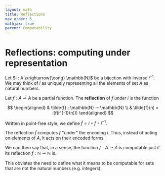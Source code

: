 ```yaml
---
layout: math
title: Reflections
nav_order: 6
mathjax: true
parent: Computability
---
```


# Reflections: computing under representation

Let $i : A \xrightarrow{\cong} \mathbb{N}$ be a bijection with inverse
$i^{-1}$. We may think of $i$ as uniquely representing all the elements of
set $A$ as natural numbers.

Let $f : A ⇀ A$ be a partial function. The __reflection__ of $f$ *under* $i$
is the function 

$$
  \begin{aligned}
  & \tilde{f} : \mathbb{N} ⇀ \mathbb{N} \\
  & \tilde{f}(n) = i(f(i^{-1}(n)))
  \end{aligned}
$$

Written in point-free style, we define $\tilde{f} = i \circ f \circ i^{-1}$.

The reflection $\tilde{f}$ computes $f$ "under" the encoding $i$. Thus,
instead of acting on elements of $A$, it acts on their encoded forms.

We can then say that, in a sense, the function $f : A ⇀ A$ is computable just
if its reflection $\tilde{f} : \mathbb{N} ⇀ \mathbb{N}$ is.

This obviates the need to define what it means to be computable for sets that
are not the natural numbers (e.g. integers).